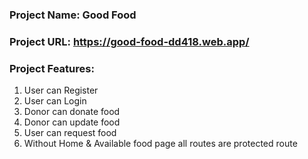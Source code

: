### Project Name: Good Food

### Project URL: https://good-food-dd418.web.app/

### Project Features: 
1. User can Register
2. User can Login
3. Donor can donate food
4. Donor can update food
5. User can request food
6. Without Home & Available food page all routes are protected route